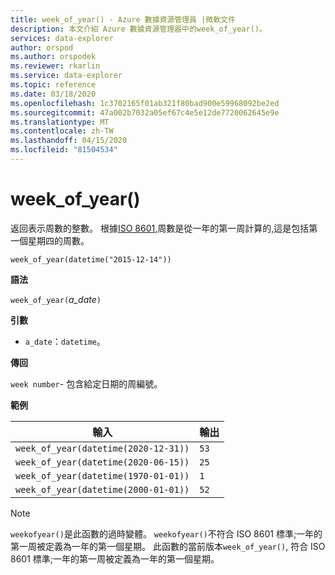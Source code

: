 ```yaml
---
title: week_of_year() - Azure 數據資源管理員 |微軟文件
description: 本文介紹 Azure 數據資源管理器中的week_of_year()。
services: data-explorer
author: orspod
ms.author: orspodek
ms.reviewer: rkarlin
ms.service: data-explorer
ms.topic: reference
ms.date: 03/18/2020
ms.openlocfilehash: 1c3702165f01ab321f80bad900e59968092be2ed
ms.sourcegitcommit: 47a002b7032a05ef67c4e5e12de7720062645e9e
ms.translationtype: MT
ms.contentlocale: zh-TW
ms.lasthandoff: 04/15/2020
ms.locfileid: "81504534"
---
```

# <a name="week_of_year"></a>week_of_year()

返回表示周數的整數。 根據[ISO 8601,](https://en.wikipedia.org/wiki/ISO_8601#Week_dates)周數是從一年的第一周計算的,這是包括第一個星期四的周數。

```kusto
week_of_year(datetime("2015-12-14"))
```

**語法**

`week_of_year(`*a_date*`)`

**引數**

* `a_date`：`datetime`。

**傳回**

`week number`- 包含給定日期的周編號。

**範例**

|輸入                                    |輸出|
|-----------------------------------------|------|
|`week_of_year(datetime(2020-12-31))`     |`53`  |
|`week_of_year(datetime(2020-06-15))`     |`25`  |
|`week_of_year(datetime(1970-01-01))`     |`1`   |
|`week_of_year(datetime(2000-01-01))`     |`52`  |

> [!NOTE]
> `weekofyear()`是此函數的過時變體。 `weekofyear()`不符合 ISO 8601 標準;一年的第一周被定義為一年的第一個星期。
此函數的當前版本`week_of_year()`, 符合 ISO 8601 標準;一年的第一周被定義為一年的第一個星期。